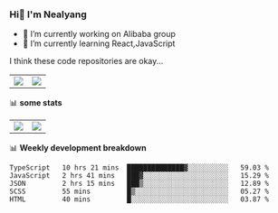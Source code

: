 ### Hi👋 I'm Nealyang

- 🔭 I’m currently working on Alibaba group
- 🌱 I’m currently learning React,JavaScript


I think these code repositories are okay...

<table>
  <tbody>
    <tr>
      <td>
        <a href="https://github.com/Nealyang/React-Express-Blog-Demo">
          <img align="center" src="https://github-readme-stats.vercel.app/api/pin/?username=Nealyang&repo=React-Express-Blog-Demo&theme=chartreuse-dark" />
        </a>
      </td>
       <td>
        <a href="https://github.com/Nealyang/PersonalBlog">
          <img align="center" src="https://github-readme-stats.vercel.app/api/pin/?username=Nealyang&repo=PersonalBlog&theme=chartreuse-dark" />
        </a>
      </td>
    </tr>
  </tbody>
</table>

📊 **some stats**


<table>
  <tbody>
    <tr>
      <td>
          <img align="center" src="https://github-readme-stats.vercel.app/api?username=Nealyang&theme=chartreuse-dark&show_icons=true" />
      </td>
       <td>
          <img align="center" src="https://github-readme-stats.vercel.app/api/top-langs/?username=Nealyang&theme=chartreuse-dark" />
      </td>
    </tr>
  </tbody>
</table>

📊 **Weekly development breakdown**

<!--START_SECTION:waka-->
```text
TypeScript   10 hrs 21 mins  ██████████████▓░░░░░░░░░░   59.03 % 
JavaScript   2 hrs 41 mins   ███▓░░░░░░░░░░░░░░░░░░░░░   15.29 % 
JSON         2 hrs 15 mins   ███▒░░░░░░░░░░░░░░░░░░░░░   12.89 % 
SCSS         55 mins         █▒░░░░░░░░░░░░░░░░░░░░░░░   05.27 % 
HTML         40 mins         █░░░░░░░░░░░░░░░░░░░░░░░░   03.87 % 
```
<!--END_SECTION:waka-->
